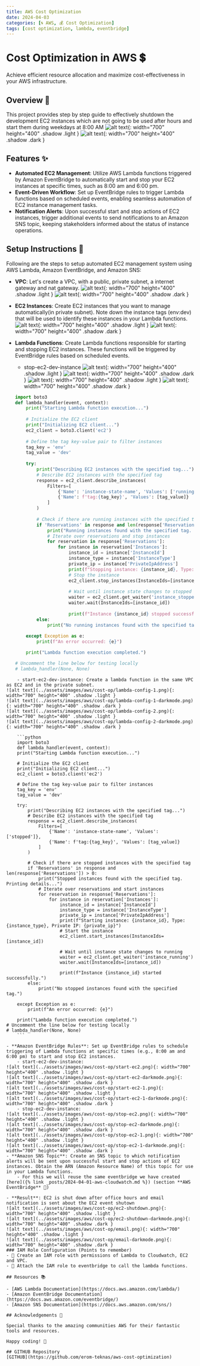 ```yaml
---
title: AWS Cost Optimization
date: 2024-04-03
categories: [🌀 AWS, 💰 Cost Optimization]
tags: [cost optimization, lambda, eventbridge]
---
```


# Cost Optimization in AWS 💲
Achieve efficient resource allocation and maximize cost-effectiveness in your AWS infrastructure.

## Overview 📝
This project provides step by step guide to effectively shutdown the development EC2 instances which are not going to be used after hours and start them during weekdays at 8:00 AM
![alt text](../assets/images/aws/cost-op/costop.png){: width="700" height="400" .shadow .light }
![alt text](../assets/images/aws/cost-op/costop-darkmode.png){: width="700" height="400" .shadow .dark }
## Features ✨

- **Automated EC2 Management**: Utilize AWS Lambda functions triggered by Amazon EventBridge to automatically start and stop your EC2 instances at specific times, such as 8:00 am and 6:00 pm.
- **Event-Driven Workflow**: Set up EventBridge rules to trigger Lambda functions based on scheduled events, enabling seamless automation of EC2 instance management tasks.
- **Notification Alerts**: Upon successful start and stop actions of EC2 instances, trigger additional events to send notifications to an Amazon SNS topic, keeping stakeholders informed about the status of instance operations.


## Setup Instructions 🚧
Following are the steps to setup automated EC2 management system using AWS Lambda, Amazon EventBridge, and Amazon SNS:
- **VPC**: Let's create a VPC, with a public, private subnet, a internet gateway and nat gateway.
![alt text](../assets/images/aws/cost-op/vpc.png){: width="700" height="400" .shadow .light }
![alt text](../assets/images/aws/cost-op/vpc-darkmode.png){: width="700" height="400" .shadow .dark }
- **EC2 Instances**: Create EC2 instances that you want to manage automatically(in private subnet). Note down the instance tags (env:dev) that will be used to identify these instances in your Lambda functions.
![alt text](../assets/images/aws/cost-op/ec2.png){: width="700" height="400" .shadow .light }
![alt text](../assets/images/aws/cost-op/ec2-darkmode.png){: width="700" height="400" .shadow .dark }
- **Lambda Functions**: Create Lambda functions responsible for starting and stopping EC2 instances. These functions will be triggered by EventBridge rules based on scheduled events.
    - stop-ec2-dev-instance
![alt text](../assets/images/aws/cost-op/lambda-config-1.png){: width="700" height="400" .shadow .light }
![alt text](../assets/images/aws/cost-op/lambda-config-1-darkmode.png){: width="700" height="400" .shadow .dark }
![alt text](../assets/images/aws/cost-op/lambda-config-2.png){: width="700" height="400" .shadow .light }
![alt text](../assets/images/aws/cost-op/lambda-config-2-darkmode.png){: width="700" height="400" .shadow .dark }

    ```python
    import boto3
    def lambda_handler(event, context):
        print("Starting Lambda function execution...")
        
        # Initialize the EC2 client
        print("Initializing EC2 client...")
        ec2_client = boto3.client('ec2')
        
        # Define the tag key-value pair to filter instances
        tag_key = 'env'
        tag_value = 'dev'
        
        try:
            print("Describing EC2 instances with the specified tag...")
            # Describe EC2 instances with the specified tag
            response = ec2_client.describe_instances(
                Filters=[
                    {'Name': 'instance-state-name', 'Values': ['running']},
                    {'Name': f'tag:{tag_key}', 'Values': [tag_value]}
                ]
            )
            
            # Check if there are running instances with the specified tag
            if 'Reservations' in response and len(response['Reservations']) > 0:
                print("Running instances found with the specified tag. Printing details...")
                # Iterate over reservations and stop instances
                for reservation in response['Reservations']:
                    for instance in reservation['Instances']:
                        instance_id = instance['InstanceId']
                        instance_type = instance['InstanceType']
                        private_ip = instance['PrivateIpAddress']
                        print(f"Stopping instance: {instance_id}, Type: {instance_type}, Private IP: {private_ip}")
                        # Stop the instance
                        ec2_client.stop_instances(InstanceIds=[instance_id])
                        
                        # Wait until instance state changes to stopped
                        waiter = ec2_client.get_waiter('instance_stopped')
                        waiter.wait(InstanceIds=[instance_id])
                        
                        print(f"Instance {instance_id} stopped successfully.")
            else:
                print("No running instances found with the specified tag.")
        
        except Exception as e:
            print(f"An error occurred: {e}")

        print("Lambda function execution completed.")

    # Uncomment the line below for testing locally
    # lambda_handler(None, None)
```
    - start-ec2-dev-instance: Create a lambda function in the same VPC as EC2 and in the private subnet.
![alt text](../assets/images/aws/cost-op/lambda-config-1.png){: width="700" height="400" .shadow .light }
![alt text](../assets/images/aws/cost-op/lambda-config-1-darkmode.png){: width="700" height="400" .shadow .dark }
![alt text](../assets/images/aws/cost-op/lambda-config-2.png){: width="700" height="400" .shadow .light }
![alt text](../assets/images/aws/cost-op/lambda-config-2-darkmode.png){: width="700" height="400" .shadow .dark }

    ```python
    import boto3
    def lambda_handler(event, context):
    print("Starting Lambda function execution...")
    
    # Initialize the EC2 client
    print("Initializing EC2 client...")
    ec2_client = boto3.client('ec2')
    
    # Define the tag key-value pair to filter instances
    tag_key = 'env'
    tag_value = 'dev'
    
    try:
        print("Describing EC2 instances with the specified tag...")
        # Describe EC2 instances with the specified tag
        response = ec2_client.describe_instances(
            Filters=[
                {'Name': 'instance-state-name', 'Values': ['stopped']},
                {'Name': f'tag:{tag_key}', 'Values': [tag_value]}
            ]
        )
        
        # Check if there are stopped instances with the specified tag
        if 'Reservations' in response and len(response['Reservations']) > 0:
            print("Stopped instances found with the specified tag. Printing details...")
            # Iterate over reservations and start instances
            for reservation in response['Reservations']:
                for instance in reservation['Instances']:
                    instance_id = instance['InstanceId']
                    instance_type = instance['InstanceType']
                    private_ip = instance['PrivateIpAddress']
                    print(f"Starting instance: {instance_id}, Type: {instance_type}, Private IP: {private_ip}")
                    # Start the instance
                    ec2_client.start_instances(InstanceIds=[instance_id])
                    
                    # Wait until instance state changes to running
                    waiter = ec2_client.get_waiter('instance_running')
                    waiter.wait(InstanceIds=[instance_id])
                    
                    print(f"Instance {instance_id} started successfully.")
        else:
            print("No stopped instances found with the specified tag.")
    
    except Exception as e:
        print(f"An error occurred: {e}")

    print("Lambda function execution completed.")
# Uncomment the line below for testing locally
# lambda_handler(None, None)
    ```

- **Amazon EventBridge Rules**: Set up EventBridge rules to schedule triggering of Lambda functions at specific times (e.g., 8:00 am and 6:00 pm) to start and stop EC2 instances.
    - start-ec2-dev-instance:
![alt text](../assets/images/aws/cost-op/start-ec2.png){: width="700" height="400" .shadow .light }
![alt text](../assets/images/aws/cost-op/start-ec2-darkmode.png){: width="700" height="400" .shadow .dark }
![alt text](../assets/images/aws/cost-op/start-ec2-1.png){: width="700" height="400" .shadow .light }
![alt text](../assets/images/aws/cost-op/start-ec2-1-darkmode.png){: width="700" height="400" .shadow .dark }
    - stop-ec2-dev-instance:
![alt text](../assets/images/aws/cost-op/stop-ec2.png){: width="700" height="400" .shadow .light }
![alt text](../assets/images/aws/cost-op/stop-ec2-darkmode.png){: width="700" height="400" .shadow .dark }
![alt text](../assets/images/aws/cost-op/stop-ec2-1.png){: width="700" height="400" .shadow .light }
![alt text](../assets/images/aws/cost-op/stop-ec2-1-darkmode.png){: width="700" height="400" .shadow .dark }
- **Amazon SNS Topic**: Create an SNS topic to which notification alerts will be sent upon successful start and stop actions of EC2 instances. Obtain the ARN (Amazon Resource Name) of this topic for use in your Lambda functions.
    - For this we will reuse the same eventbridge we have created  [here]({% link _posts/2024-04-01-aws-cloudwatch.md %}) (section **AWS EventBridge** 🎉)

- **Result**: EC2 is shut down after office hours and email notification is sent about the EC2 event shutown
![alt text](../assets/images/aws/cost-op/ec2-shutdown.png){: width="700" height="400" .shadow .light }
![alt text](../assets/images/aws/cost-op/ec2-shutdown-darkmode.png){: width="700" height="400" .shadow .dark }
![alt text](../assets/images/aws/cost-op/email.png){: width="700" height="400" .shadow .light }
![alt text](../assets/images/aws/cost-op/email-darkmode.png){: width="700" height="400" .shadow .dark }
### IAM Role Configuration (Points to remember)
- 🤝 Create an IAM role with permissions of Lambda to Cloudwatch, EC2 and VPC.
- 📜 Attach the IAM role to eventbridge to call the lambda functions.

## Resources 📚

- [AWS Lambda Documentation](https://docs.aws.amazon.com/lambda/)
- [Amazon EventBridge Documentation](https://docs.aws.amazon.com/eventbridge/)
- [Amazon SNS Documentation](https://docs.aws.amazon.com/sns/)

## Acknowledgements 🙏

Special thanks to the amazing communities AWS for their fantastic tools and resources.

Happy coding! 🎉

## GITHUB Repository 
[GITHUB](https://github.com/erom-teknas/aws-cost-optimization)
